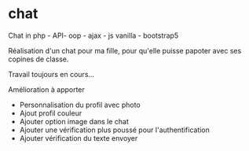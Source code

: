 # chat
Chat in php - API- oop - ajax - js vanilla - bootstrap5

Réalisation d'un chat pour ma fille, pour qu'elle puisse papoter avec ses copines de classe.

Travail toujours en cours...

Amélioration à apporter
 - Personnalisation du profil avec photo
 - Ajout profil couleur
 - Ajouter option image dans le chat
 - Ajouter une vérification plus poussé pour l'authentification
 - Ajouter vérification du texte envoyer
